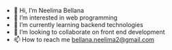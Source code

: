 - 👋 Hi, I’m Neelima Bellana
- 👀 I’m interested in web programming
- 🌱 I’m currently learning backend technologies
- 💞️ I’m looking to collaborate on front end development
- 📫 How to reach me bellana.neelima2@gmail.com

<!---
Neelima-git/Neelima-git is a ✨ special ✨ repository because its `README.md` (this file) appears on your GitHub profile.
You can click the Preview link to take a look at your changes.
--->
